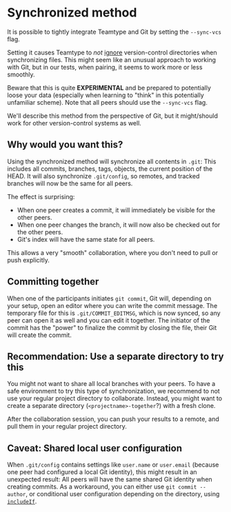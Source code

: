 <!--
SPDX-FileCopyrightText: 2025 blinry <mail@blinry.org>
SPDX-FileCopyrightText: 2025 zormit <nt4u@kpvn.de>

SPDX-License-Identifier: CC-BY-SA-4.0
-->

# Synchronized method

It is possible to tightly integrate Teamtype and Git by setting the `--sync-vcs` flag.

Setting it causes Teamtype to *not* [ignore](ignored-files.md) version-control directories when synchronizing files.
This might seem like an unusual approach to working with Git, but in our tests, when pairing, it seems to work more or less smoothly.

Beware that this is quite **EXPERIMENTAL** and be prepared to potentially loose your data (especially when learning to "think" in this potentially unfamiliar scheme). Note that all peers should use the `--sync-vcs` flag.

We'll describe this method from the perspective of Git, but it might/should work for other version-control systems as well.

## Why would you want this?

Using the synchronized method will synchronize all contents in `.git`:
This includes all commits, branches, tags, objects, the current position of the HEAD.
It will also synchronize `.git/config`, so remotes, and tracked branches will now be the same for all peers.

The effect is surprising:

- When one peer creates a commit, it will immediately be visible for the other peers.
- When one peer changes the branch, it will now also be checked out for the other peers.
- Git's index will have the same state for all peers.

This allows a very "smooth" collaboration, where you don't need to pull or push explicitly.

## Committing together

When one of the participants initiates `git commit`, Git will, depending on your setup, open an editor where you can write the commit message.
The temporary file for this is `.git/COMMIT_EDITMSG`, which is now synced, so any peer can open it as well and you can edit it together.
The initiator of the commit has the "power" to finalize the commit by closing the file, their Git will create the commit.

## Recommendation: Use a separate directory to try this

You might not want to share all local branches with your peers.
To have a safe environment to try this type of synchronization, we recommend to not use your regular project directory to collaborate.
Instead, you might want to create a separate directory (`<projectname>-together`?) with a fresh clone.

After the collaboration session, you can push your results to a remote, and pull them in your regular project directory.

## Caveat: Shared local user configuration

When `.git/config` contains settings like `user.name` or `user.email` (because one peer had configured a local Git identity), this might result in an unexpected result:
All peers will have the same shared Git identity when creating commits.
As a workaround, you can either use `git commit --author`, or conditional user configuration depending on the directory, using [`includeIf`](https://git-scm.com/docs/git-config#_includes).
